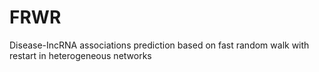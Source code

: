 # FRWR
Disease-IncRNA associations prediction based on fast random walk with restart in heterogeneous networks
